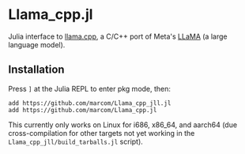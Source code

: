 # Llama_cpp.jl

Julia interface to
[llama.cpp](https://github.com/ggerganov/llama.cpp), a C/C++ port of
Meta's [LLaMA](https://arxiv.org/abs/2302.13971) (a large language
model).

## Installation

Press `]` at the Julia REPL to enter pkg mode, then:

```
add https://github.com/marcom/Llama_cpp_jll.jl
add https://github.com/marcom/Llama_cpp.jl
```

This currently only works on Linux for i686, x86_64, and aarch64 (due
cross-compilation for other targets not yet working in the
`Llama_cpp_jll/build_tarballs.jl` script).
